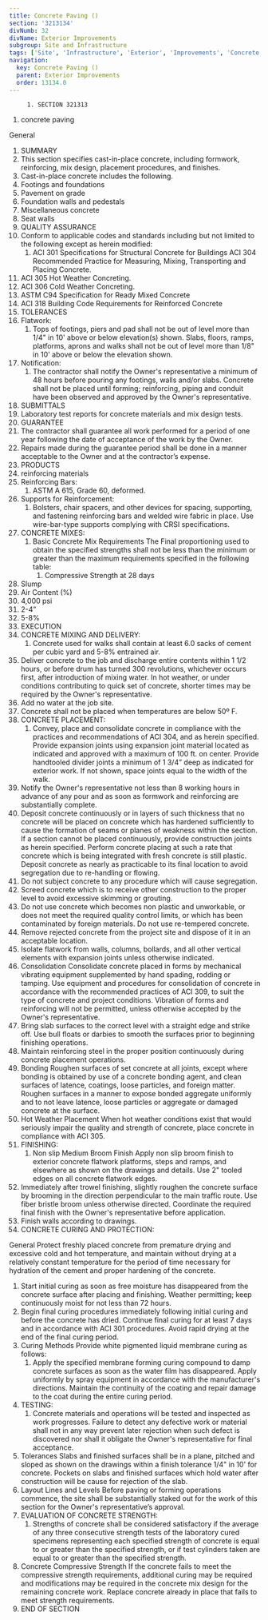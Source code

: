 ```yaml
---
title: Concrete Paving ()
section: '3213134'
divNumb: 32
divName: Exterior Improvements
subgroup: Site and Infrastructure
tags: ['Site', 'Infrastructure', 'Exterior', 'Improvements', 'Concrete', 'Paving', '()']
navigation:
  key: Concrete Paving ()
  parent: Exterior Improvements
  order: 13134.0
---
```


         1. SECTION 321313
   1. concrete paving

General
   1. SUMMARY
   1. This section specifies cast-in-place concrete, including formwork, reinforcing, mix design, placement procedures, and finishes.
   1. Cast-in-place concrete includes the following.
   1. Footings and foundations
   1. Pavement on grade
   1. Foundation walls and pedestals
   1. Miscellaneous concrete
   1. Seat walls 
   1. QUALITY ASSURANCE
   1. Conform to applicable codes and standards including but not limited to the following except as herein modified:
      1. ACI 301 Specifications for Structural Concrete for Buildings ACI 304 Recommended Practice for Measuring, Mixing, Transporting and Placing Concrete.
   1. ACI 305 Hot Weather Concreting.
   1. ACI 306 Cold Weather Concreting.
   1. ASTM C94 Specification for Ready Mixed Concrete
   1. ACI 318 Building Code Requirements for Reinforced Concrete
   1. TOLERANCES
   1. Flatwork:
      1. Tops of footings, piers and pad shall not be out of level more than 1/4" in 10' above or below elevation(s) shown. Slabs, floors, ramps, platforms, aprons and walks shall not be out of level more than 1/8" in 10' above or below the elevation shown.
   1. Notification:
      1. The contractor shall notify the Owner's representative a minimum of 48 hours before pouring any footings, walls and/or slabs. Concrete shall not be placed until forming; reinforcing, piping and conduit have been observed and approved by the Owner's representative.
   1. SUBMITTALS
   1. Laboratory test reports for concrete materials and mix design tests.
   1. GUARANTEE
   1. The contractor shall guarantee all work performed for a period of one year following the date of acceptance of the work by the Owner. 
   1. Repairs made during the guarantee period shall be done in a manner acceptable to the Owner and at the contractor’s expense.
   1. PRODUCTS
   1. reinforcing materials
   1. Reinforcing Bars:
      1. ASTM A 615, Grade 60, deformed.
   1. Supports for Reinforcement:
      1. Bolsters, chair spacers, and other devices for spacing, supporting, and fastening reinforcing bars and welded wire fabric in place. Use wire-bar-type supports complying with CRSI specifications.
   1. CONCRETE MIXES:
      1. Basic Concrete Mix Requirements The Final proportioning used to obtain the specified strengths shall not be less than the minimum or greater than the maximum requirements specified in the following table:
            1. Compressive Strength at 28 days
   1. Slump
   1. Air Content (%)
   1. 4,000 psi
   1. 2-4”
   1. 5-8%
   1. EXECUTION
   1. CONCRETE MIXING AND DELIVERY:
      1. Concrete used for walks shall contain at least 6.0 sacks of cement per cubic yard and 5-8% entrained air.
   1. Deliver concrete to the job and discharge entire contents within 1 1/2 hours, or before drum has turned 300 revolutions, whichever occurs first, after introduction of mixing water. In hot weather, or under conditions contributing to quick set of concrete, shorter times may be required by the Owner's representative.
   1. Add no water at the job site.
   1. Concrete shall not be placed when temperatures are below 50º F.
   1. CONCRETE PLACEMENT:
      1. Convey, place and consolidate concrete in compliance with the practices and recommendations of ACI 304, and as herein specified. Provide expansion joints using expansion joint material located as indicated and approved with a maximum of 100 ft. on center. Provide handtooled divider joints a minimum of 1 3/4” deep as indicated for exterior work. If not shown, space joints equal to the width of the walk.
   1. Notify the Owner's representative not less than 8 working hours in advance of any pour and as soon as formwork and reinforcing are substantially complete.
   1. Deposit concrete continuously or in layers of such thickness that no concrete will be placed on concrete which has hardened sufficiently to cause the formation of seams or planes of weakness within the section. If a section cannot be placed continuously, provide construction joints as herein specified. Perform concrete placing at such a rate that concrete which is being integrated with fresh concrete is still plastic. Deposit concrete as nearly as practicable to its final location to avoid segregation due to re-handling or flowing.
   1. Do not subject concrete to any procedure which will cause segregation.
   1. Screed concrete which is to receive other construction to the proper level to avoid excessive skimming or grouting.
   1. Do not use concrete which becomes non plastic and unworkable, or does not meet the required quality control limits, or which has been contaminated by foreign materials. Do not use re-tempered concrete.
   1. Remove rejected concrete from the project site and dispose of it in an acceptable location.
   1. Isolate flatwork from walls, columns, bollards, and all other vertical elements with expansion joints unless otherwise indicated.
   1. Consolidation Consolidate concrete placed in forms by mechanical vibrating equipment supplemented by hand spading, rodding or tamping. Use equipment and procedures for consolidation of concrete in accordance with the recommended practices of ACI 309, to suit the type of concrete and project conditions. Vibration of forms and reinforcing will not be permitted, unless otherwise accepted by the Owner's representative.
   1. Bring slab surfaces to the correct level with a straight edge and strike off. Use bull floats or darbies to smooth the surfaces prior to beginning finishing operations.
   1. Maintain reinforcing steel in the proper position continuously during concrete placement operations.
   1. Bonding Roughen surfaces of set concrete at all joints, except where bonding is obtained by use of a concrete bonding agent, and clean surfaces of latence, coatings, loose particles, and foreign matter. Roughen surfaces in a manner to expose bonded aggregate uniformly and to not leave latence, loose particles or aggregate or damaged concrete at the surface.
   1. Hot Weather Placement When hot weather conditions exist that would seriously impair the quality and strength of concrete, place concrete in compliance with ACI 305.
   1. FINISHING:
      1. Non slip Medium Broom Finish Apply non slip broom finish to exterior concrete flatwork platforms, steps and ramps, and elsewhere as shown on the drawings and details. Use 2" tooled edges on all concrete flatwork edges. 
   1. Immediately after trowel finishing, slightly roughen the concrete surface by brooming in the direction perpendicular to the main traffic route. Use fiber bristle broom unless otherwise directed. Coordinate the required final finish with the Owner's representative before application.
   1. Finish walls according to drawings.
   1. CONCRETE CURING AND PROTECTION:

General
 Protect freshly placed concrete from premature drying and excessive cold and hot temperature, and maintain without drying at a relatively constant temperature for the period of time necessary for hydration of the cement and proper hardening of the concrete.
   1. Start initial curing as soon as free moisture has disappeared from the concrete surface after placing and finishing. Weather permitting; keep continuously moist for not less than 72 hours.
   1. Begin final curing procedures immediately following initial curing and before the concrete has dried. Continue final curing for at least 7 days and in accordance with ACI 301 procedures. Avoid rapid drying at the end of the final curing period.
   1. Curing Methods Provide white pigmented liquid membrane curing as follows:
      1. Apply the specified membrane forming curing compound to damp concrete surfaces as soon as the water film has disappeared. Apply uniformly by spray equipment in accordance with the manufacturer's directions. Maintain the continuity of the coating and repair damage to the coat during the entire curing period.
   1. TESTING:
      1. Concrete materials and operations will be tested and inspected as work progresses. Failure to detect any defective work or material shall not in any way prevent later rejection when such defect is discovered nor shall it obligate the Owner's representative for final acceptance.
   1. Tolerances Slabs and finished surfaces shall be in a plane, pitched and sloped as shown on the drawings within a finish tolerance 1/4" in 10' for concrete. Pockets on slabs and finished surfaces which hold water after construction will be cause for rejection of the slab.
   1. Layout Lines and Levels Before paving or forming operations commence, the site shall be substantially staked out for the work of this section for the Owner's representative’s approval.
   1. EVALUATION OF CONCRETE STRENGTH:
      1. Strengths of concrete shall be considered satisfactory if the average of any three consecutive strength tests of the laboratory cured specimens representing each specified strength of concrete is equal to or greater than the specified strength, or if test cylinders taken are equal to or greater than the specified strength.
   1. Concrete Compressive Strength If the concrete fails to meet the compressive strength requirements, additional curing may be required and modifications may be required in the concrete mix design for the remaining concrete work. Replace concrete already in place that fails to meet strength requirements.
   1. END OF SECTION

